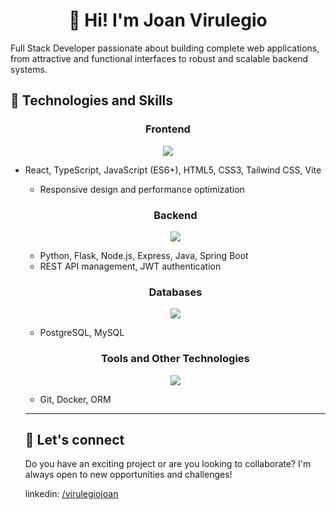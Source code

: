   <h1 align="center"><b> 👋 Hi! I'm Joan Virulegio </b></h1>

  Full Stack Developer passionate about building complete web applications, from attractive and functional interfaces to robust and scalable backend systems.
    
  <h2> 🚀 Technologies and Skills </h2>
    
   <h3 align="center">Frontend</h3>  
    
  <p align="center">
        <a href="https://skillicons.dev">
          <img src="https://skillicons.dev/icons?i=react,typescript,html,css,tailwind,js" />
        </a>
    </p>
    
  - React, TypeScript, JavaScript (ES6+), HTML5, CSS3, Tailwind CSS, Vite  
    - Responsive design and performance optimization  
    
    <h3 align="center">Backend</h3>  
    <p align="center">
        <a href="https://skillicons.dev">
          <img src="https://skillicons.dev/icons?i=python,flask,nodejs,express,java,spring" />
        </a>
    </p>
    
    - Python, Flask, Node.js, Express, Java, Spring Boot  
    - REST API management, JWT authentication  
    
    <h3 align="center">Databases</h3>  
    <p align="center">
        <a href="https://skillicons.dev">
          <img src="https://skillicons.dev/icons?i=postgres,mysql" />
        </a>
    </p>
    
    - PostgreSQL, MySQL  
    
    <h3 align="center">Tools and Other Technologies</h3>  
    <p align="center">
        <a href="https://skillicons.dev">
          <img src="https://skillicons.dev/icons?i=git,docker" />
        </a>
    </p>
    
    - Git, Docker, ORM  
    
    ---
    
    <h2> 💬 Let's connect </h2>  
    Do you have an exciting project or are you looking to collaborate? I'm always open to new opportunities and challenges! 

    linkedin: <a href="https://www.linkedin.com/in/virulegiojoan/">/virulegiojoan</a> 
